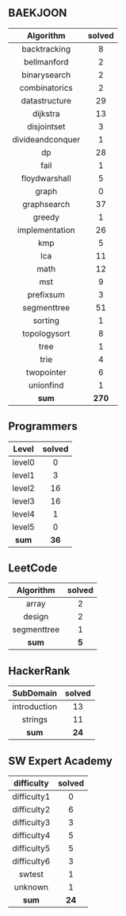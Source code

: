 ## BAEKJOON
|    Algorithm    | solved |
| :-------------: | :----: |
|backtracking|8|
|bellmanford|2|
|binarysearch|2|
|combinatorics|2|
|datastructure|29|
|dijkstra|13|
|disjointset|3|
|divideandconquer|1|
|dp|28|
|fail|1|
|floydwarshall|5|
|graph|0|
|graphsearch|37|
|greedy|1|
|implementation|26|
|kmp|5|
|lca|11|
|math|12|
|mst|9|
|prefixsum|3|
|segmenttree|51|
|sorting|1|
|topologysort|8|
|tree|1|
|trie|4|
|twopointer|6|
|unionfind|1|
| **sum** | **270**|

## Programmers
|    Level    | solved |
| :-------------: | :----: |
|level0|0|
|level1|3|
|level2|16|
|level3|16|
|level4|1|
|level5|0|
| **sum** | **36**|

## LeetCode
|    Algorithm    | solved |
| :-------------: | :----: |
|array|2|
|design|2|
|segmenttree|1|
| **sum** | **5**|

## HackerRank
|    SubDomain    | solved |
| :-------------: | :----: |
|introduction|13|
|strings|11|
| **sum** | **24**|

## SW Expert Academy
|    difficulty    | solved |
| :-------------: | :----: |
|difficulty1|0|
|difficulty2|6|
|difficulty3|3|
|difficulty4|5|
|difficulty5|5|
|difficulty6|3|
|swtest|1|
|unknown|1|
| **sum** | **24**|

